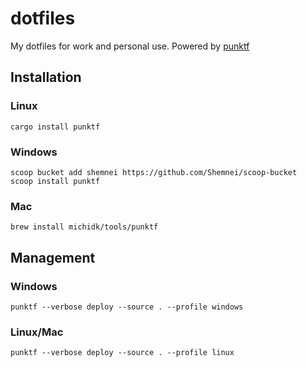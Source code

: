 # dotfiles
My dotfiles for work and personal use. Powered by [punktf](https://github.com/Shemnei/punktf)

## Installation
### Linux
```
cargo install punktf
```
### Windows
```
scoop bucket add shemnei https://github.com/Shemnei/scoop-bucket
scoop install punktf
```
### Mac
```
brew install michidk/tools/punktf
```

## Management
### Windows
```
punktf --verbose deploy --source . --profile windows
```
### Linux/Mac
```
punktf --verbose deploy --source . --profile linux
```